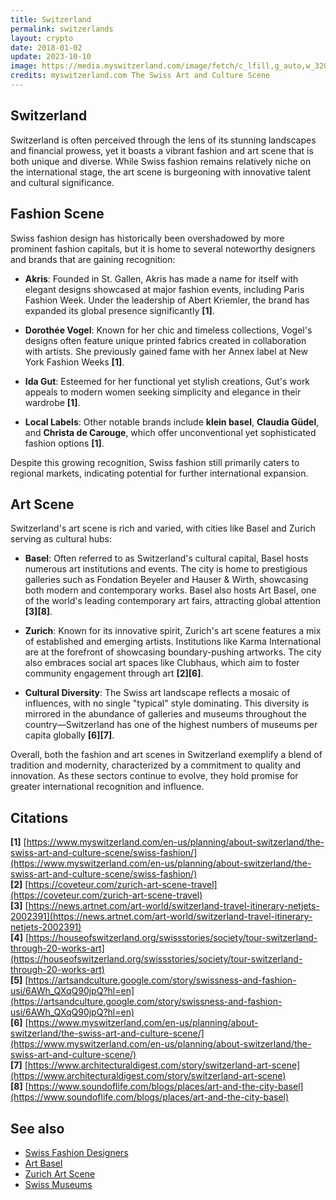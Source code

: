 ```yaml
---
title: Switzerland
permalink: switzerlands
layout: crypto
date: 2018-01-02
update: 2023-10-10
image: https://media.myswitzerland.com/image/fetch/c_lfill,g_auto,w_3200,h_1800/f_auto,q_80,fl_keep_iptc/https://www.myswitzerland.com/-/media/dam/planning/about-switzerland/swiss%20art%20and%20culture%20scene/meta%20page%20image%20winter/36772_32001800.jpeg
credits: myswitzerland.com The Swiss Art and Culture Scene
---
```


## Switzerland

Switzerland is often perceived through the lens of its stunning landscapes and financial prowess, yet it boasts a vibrant fashion and art scene that is both unique and diverse. While Swiss fashion remains relatively niche on the international stage, the art scene is burgeoning with innovative talent and cultural significance.

## Fashion Scene

Swiss fashion design has historically been overshadowed by more prominent fashion capitals, but it is home to several noteworthy designers and brands that are gaining recognition:

- **Akris**: Founded in St. Gallen, Akris has made a name for itself with elegant designs showcased at major fashion events, including Paris Fashion Week. Under the leadership of Abert Kriemler, the brand has expanded its global presence significantly **[1]**.

- **Dorothée Vogel**: Known for her chic and timeless collections, Vogel's designs often feature unique printed fabrics created in collaboration with artists. She previously gained fame with her Annex label at New York Fashion Weeks **[1]**.

- **Ida Gut**: Esteemed for her functional yet stylish creations, Gut's work appeals to modern women seeking simplicity and elegance in their wardrobe **[1]**.

- **Local Labels**: Other notable brands include **klein basel**, **Claudia Güdel**, and **Christa de Carouge**, which offer unconventional yet sophisticated fashion options **[1]**.

Despite this growing recognition, Swiss fashion still primarily caters to regional markets, indicating potential for further international expansion.

## Art Scene

Switzerland's art scene is rich and varied, with cities like Basel and Zurich serving as cultural hubs:

- **Basel**: Often referred to as Switzerland's cultural capital, Basel hosts numerous art institutions and events. The city is home to prestigious galleries such as Fondation Beyeler and Hauser & Wirth, showcasing both modern and contemporary works. Basel also hosts Art Basel, one of the world's leading contemporary art fairs, attracting global attention **[3][8]**.

- **Zurich**: Known for its innovative spirit, Zurich's art scene features a mix of established and emerging artists. Institutions like Karma International are at the forefront of showcasing boundary-pushing artworks. The city also embraces social art spaces like Clubhaus, which aim to foster community engagement through art **[2][6]**.

- **Cultural Diversity**: The Swiss art landscape reflects a mosaic of influences, with no single "typical" style dominating. This diversity is mirrored in the abundance of galleries and museums throughout the country—Switzerland has one of the highest numbers of museums per capita globally **[6][7]**.

Overall, both the fashion and art scenes in Switzerland exemplify a blend of tradition and modernity, characterized by a commitment to quality and innovation. As these sectors continue to evolve, they hold promise for greater international recognition and influence.

## Citations

**[1]** [https://www.myswitzerland.com/en-us/planning/about-switzerland/the-swiss-art-and-culture-scene/swiss-fashion/](https://www.myswitzerland.com/en-us/planning/about-switzerland/the-swiss-art-and-culture-scene/swiss-fashion/)  
**[2]** [https://coveteur.com/zurich-art-scene-travel](https://coveteur.com/zurich-art-scene-travel)  
**[3]** [https://news.artnet.com/art-world/switzerland-travel-itinerary-netjets-2002391](https://news.artnet.com/art-world/switzerland-travel-itinerary-netjets-2002391)  
**[4]** [https://houseofswitzerland.org/swissstories/society/tour-switzerland-through-20-works-art](https://houseofswitzerland.org/swissstories/society/tour-switzerland-through-20-works-art)  
**[5]** [https://artsandculture.google.com/story/swissness-and-fashion-usi/6AWh_QXqQ90jpQ?hl=en](https://artsandculture.google.com/story/swissness-and-fashion-usi/6AWh_QXqQ90jpQ?hl=en)  
**[6]** [https://www.myswitzerland.com/en-us/planning/about-switzerland/the-swiss-art-and-culture-scene/](https://www.myswitzerland.com/en-us/planning/about-switzerland/the-swiss-art-and-culture-scene/)  
**[7]** [https://www.architecturaldigest.com/story/switzerland-art-scene](https://www.architecturaldigest.com/story/switzerland-art-scene)  
**[8]** [https://www.soundoflife.com/blogs/places/art-and-the-city-basel](https://www.soundoflife.com/blogs/places/art-and-the-city-basel)  

## See also

- [Swiss Fashion Designers](https://www.myswitzerland.com/en-us/planning/about-switzerland/the-swiss-art-and-culture-scene/swiss-fashion/)  
- [Art Basel](https://www.artbasel.com/)  
- [Zurich Art Scene](https://coveteur.com/zurich-art-scene-travel)  
- [Swiss Museums](https://www.myswitzerland.com/en-us/planning/about-switzerland/the-swiss-art-and-culture-scene/)  

<!-- Prompt:
- Не менять язык статьи, сохранять оригинальный язык.  
- Если тема оформлена как "Имя Фамилия", заголовок должен быть "Фамилия, Имя".  
- Изменить title: A Template на основной топик в статье.  
- Создать permalink: на основе title.  
- Проверь дату в переменной update: 2025-01-31 на текущую дату
- Изменить заголовок раздела "Citations" на ## Citations.  
- Оформить ссылки в разделе "Citations" в формате: **[1]** [URL](URL).  
- При ссылке на источник в тексте, использовать формат: **[x]**, **[x]**.  
- Убедиться, что номера цитат соответствуют записям в разделе "Citations".  
- Сделать номера цитат кликабельными по указанному выше формату.  
- Добавить список связанных тем в том же формате.  
- Использовать шаблон - "[Название темы](ссылка-на-тему)" для каждого пункта.  
- Раздел ## See also должен включаться автоматически в конец статьи.  
- Результат в md коде
- Оставить этот Prompt после редактирования в конце кода.
-->
